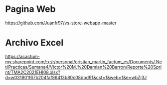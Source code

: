 # Pagina Web

https://github.com/Juanfr97/vs-store-webapp-master

# Archivo Excel

https://acactum-my.sharepoint.com/:x:/r/personal/cristian_martin_factum_es/Documents/.Net/Practicas/Semana4/Victor%20M.%20Damian%20Barron/Reporte%20Sprint/TMA2C2021EHI08.xlsx?d=w031801f67b204faf86413b80c08dbd91&csf=1&web=1&e=wbZj3J